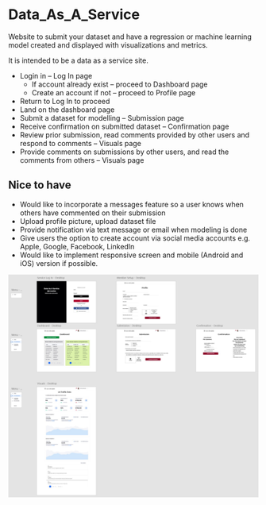 # Data_As_A_Service
Website to submit your dataset and have a regression or machine learning model created and displayed with visualizations and metrics.

It is intended to be a data as a service site.
  * Login in – Log In page
     * If account already exist – proceed to Dashboard page
     * Create an account if not – proceed to Profile page
  * Return to Log In to proceed
  * Land on the dashboard page
  * Submit a dataset for modelling – Submission page
  * Receive confirmation on submitted dataset – Confirmation page
  * Review prior submission, read comments provided by other users and respond to comments – Visuals page
  * Provide comments on submissions by other users, and read the comments from others – Visuals page

## Nice to have
  * Would like to incorporate a messages feature so a user knows when others have commented on their submission
  * Upload profile picture, upload dataset file
  * Provide notification via text message or email when modeling is done
  * Give users the option to create account via social media accounts e.g. Apple, Google, Facebook, LinkedIn
  * Would like to implement responsive screen and mobile (Android and iOS) version if possible.
<p><img src="/MichaelAkinosho_Solo_Project_Data_As_A_Service_Desktop.jpg" alt="Project Wireframe" width="min-content" height="min-content"/></p>
